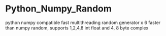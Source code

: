 # Python_Numpy_Random
python numpy compatible fast multithreading random generator x 6 faster than numpy random, supports 1,2,4,8 int float and 4, 8 byte complex

